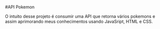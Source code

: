 #API Pokemon


O intuito desse projeto é consumir uma API que retorna vários pokemons e assim aprimorando meus conhecimentos usando JavaSript, HTML e CSS.